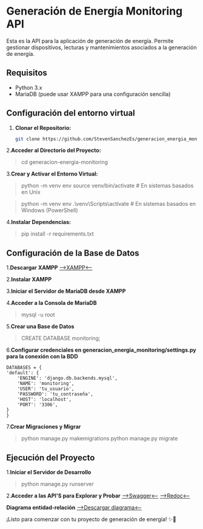 # Generación de Energía Monitoring API

Esta es la API para la aplicación de generación de energía. Permite gestionar dispositivos, lecturas y mantenimientos asociados a la generación de energía.

## Requisitos

- Python 3.x
- MariaDB (puede usar XAMPP para una configuración sencilla)

## Configuración del entorno virtual

1. **Clonar el Repositorio:**

   ```bash
   git clone https://github.com/StevenSanchezEs/generacion_energia_monitoring.git

2.**Acceder al Directorio del Proyecto:**

> cd generacion-energia-monitoring

3.**Crear y Activar el Entorno Virtual:**

> python -m venv env
source venv/bin/activate      # En sistemas basados en Unix 

> python -m venv env
> .\venv\Scripts\activate       # En sistemas basados en Windows (PowerShell)

4.**Instalar Dependencias:**

> pip install -r requirements.txt

## Configuración de la Base de Datos
1.**Descargar XAMPP**
[-->XAMPP<--](https://www.apachefriends.org/index.html)

2.**Instalar XAMPP**

3.**Iniciar el Servidor de MariaDB desde XAMPP**

4.**Acceder a la Consola de MariaDB**

> mysql -u root

5.**Crear una Base de Datos**

> CREATE DATABASE monitoring;

6.**Configurar credenciales en generacion_energia_monitoring/settings.py para la conexión con la BDD**

    DATABASES = {
    'default': {
        'ENGINE': 'django.db.backends.mysql',
        'NAME': 'monitoring',
        'USER': 'tu_usuario',
        'PASSWORD': 'tu_contraseña',
        'HOST': 'localhost',
        'PORT': '3306',
    }
    }
7.**Crear Migraciones y Migrar**

> python manage.py makemigrations
python manage.py migrate

## Ejecución del Proyecto

1.**Iniciar el Servidor de Desarrollo**

> python manage.py runserver

2.**Acceder a las API'S para Explorar y Probar**
[-->Swagger<--](http://127.0.0.1:8000/api/swagger/)
[-->Redoc<--](http://127.0.0.1:8000/api/redoc/)

**Diagrama entidad-relación**
[-->Descargar diagrama<--](https://1drv.ms/i/s!ArXfZ0krp14qoie0UKHmZdajbxcX?e=g4dGAq)

¡Listo para comenzar con tu proyecto de generación de energía! ✨🚀